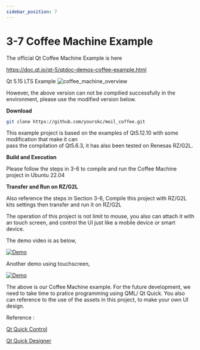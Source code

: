 ```yaml
---
sidebar_position: 7
---
```


# 3-7 Coffee Machine Example

The official Qt Coffee Machine Example is here

https://doc.qt.io/qt-5/qtdoc-demos-coffee-example.html

Qt 5.15 LTS Example
![coffee_machine_overview](https://doc.qt.io/qt-5/images/coffee_machine_overview.png)

However, the above version can not be compilied successfully in the environment, please use the
modified version below.  

**Download**  

```bash
git clone https://github.com/yourskc/moil_coffee.git
```

This example project is based on the examples of Qt5.12.10 with some modification that make it can  
pass the compilation of Qt5.6.3, it has also been tested on Renesas RZ/G2L.  

**Build and Execution**  

Please follow the steps in 3-6 to compile and run the Coffee Machine project in Ubuntu 22.04  

**Transfer and Run on RZ/G2L**  

Also reference the steps in Section 3-6, Compile this project with RZ/G2L kits settings then transfer and run it on RZ/G2L  

The operation of this project is not limit to mouse, you also can attach it with an touch screen, and control the UI just like a mobile device or smart device.  

The demo video is as below,  

[![Demo](https://img.youtube.com/vi/it3XaNYqQ_c/0.jpg)](https://www.youtube.com/watch?v=it3XaNYqQ_c)

Another demo using touchscreen,  

[![Demo](https://img.youtube.com/vi/KOlx9MPbCOY/0.jpg)](https://www.youtube.com/watch?v=KOlx9MPbCOY)

The above is our Coffee Machine example. For the future development, we need to take time to pratice programming using QML/ Qt Quick.
You also can reference to the use of the assets in this project, to make your own UI design.  

Reference :  

[Qt Quick Control ](https://doc.qt.io/qt-5/qtquickcontrols-index.html)

[Qt Quick Designer](https://doc.qt.io/qtcreator/creator-qtquickdesigner-plugin.html)
